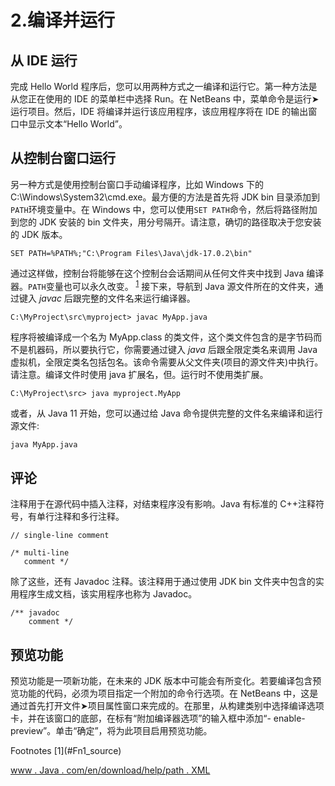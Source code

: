 # 2.编译并运行

## 从 IDE 运行

完成 Hello World 程序后，您可以用两种方式之一编译和运行它。第一种方法是从您正在使用的 IDE 的菜单栏中选择 Run。在 NetBeans 中，菜单命令是运行➤运行项目。然后，IDE 将编译并运行该应用程序，该应用程序将在 IDE 的输出窗口中显示文本“Hello World”。

## 从控制台窗口运行

另一种方式是使用控制台窗口手动编译程序，比如 Windows 下的 C:\Windows\System32\cmd.exe。最方便的方法是首先将 JDK bin 目录添加到`PATH`环境变量中。在 Windows 中，您可以使用`SET PATH`命令，然后将路径附加到您的 JDK 安装的 bin 文件夹，用分号隔开。请注意，确切的路径取决于您安装的 JDK 版本。

```
SET PATH=%PATH%;"C:\Program Files\Java\jdk-17.0.2\bin"

```

通过这样做，控制台将能够在这个控制台会话期间从任何文件夹中找到 Java 编译器。`PATH`变量也可以永久改变。 <sup>[1](#Fn1)</sup> 接下来，导航到 Java 源文件所在的文件夹，通过键入 *javac* 后跟完整的文件名来运行编译器。

```
C:\MyProject\src\myproject> javac MyApp.java

```

程序将被编译成一个名为 MyApp.class 的类文件，这个类文件包含的是字节码而不是机器码，所以要执行它，你需要通过键入 *java* 后跟全限定类名来调用 Java 虚拟机，全限定类名包括包名。该命令需要从父文件夹(项目的源文件夹)中执行。请注意。编译文件时使用 java 扩展名，但。运行时不使用类扩展。

```
C:\MyProject\src> java myproject.MyApp

```

或者，从 Java 11 开始，您可以通过给 Java 命令提供完整的文件名来编译和运行源文件:

```
java MyApp.java

```

## 评论

注释用于在源代码中插入注释，对结束程序没有影响。Java 有标准的 C++注释符号，有单行注释和多行注释。

```
// single-line comment

/* multi-line
   comment */

```

除了这些，还有 Javadoc 注释。该注释用于通过使用 JDK bin 文件夹中包含的实用程序生成文档，该实用程序也称为 Javadoc。

```
/** javadoc
    comment */

```

## 预览功能

预览功能是一项新功能，在未来的 JDK 版本中可能会有所变化。若要编译包含预览功能的代码，必须为项目指定一个附加的命令行选项。在 NetBeans 中，这是通过首先打开文件➤项目属性窗口来完成的。在那里，从构建类别中选择编译选项卡，并在该窗口的底部，在标有“附加编译器选项”的输入框中添加“- enable-preview”。单击“确定”，将为此项目启用预览功能。

<aside aria-label="Footnotes" class="FootnoteSection" epub:type="footnotes">Footnotes [1](#Fn1_source)

[www . Java . com/en/download/help/path . XML](http://www.java.com/en/download/help/path.xml)

 </aside>